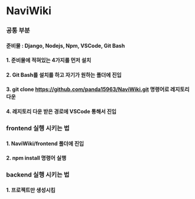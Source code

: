 # NaviWiki
### 공통 부분
#### 준비물 : Django, Nodejs, Npm, VSCode, Git Bash
#### 1. 준비물에 적혀있는 4가지를 먼저 설치
#### 2. Git Bash를 설치를 하고 자기가 원하는 폴더에 진입
#### 3. git clone https://github.com/panda15963/NaviWiki.git 명령어로 레지토리 다운
#### 4. 레지토리 다운 받은 경로에 VSCode 통해서 진입
### frontend 실행 시키는 법
#### 1. NaviWiki/frontend 폴더에 진입
#### 2. npm install 명령어 실행
### backend 실행 시키는 법
#### 1. 프로젝트만 생성시킴
